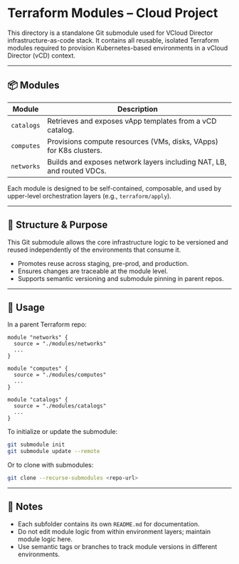 # Terraform Modules – Cloud Project

This directory is a standalone Git submodule used for VCloud Director infrastructure-as-code stack. It contains all reusable, isolated Terraform modules required to provision Kubernetes-based environments in a vCloud Director (vCD) context.

---

## 📦 Modules

| Module     | Description                                                              |
|------------|--------------------------------------------------------------------------|
| `catalogs` | Retrieves and exposes vApp templates from a vCD catalog.                 |
| `computes` | Provisions compute resources (VMs, disks, VApps) for K8s clusters.       |
| `networks` | Builds and exposes network layers including NAT, LB, and routed VDCs.    |

Each module is designed to be self-contained, composable, and used by upper-level orchestration layers (e.g., `terraform/apply`).

---

## 🧭 Structure & Purpose

This Git submodule allows the core infrastructure logic to be versioned and reused independently of the environments that consume it.

- Promotes reuse across staging, pre-prod, and production.
- Ensures changes are traceable at the module level.
- Supports semantic versioning and submodule pinning in parent repos.

---

## 🚀 Usage

In a parent Terraform repo:

```hcl
module "networks" {
  source = "./modules/networks"
  ...
}

module "computes" {
  source = "./modules/computes"
  ...
}

module "catalogs" {
  source = "./modules/catalogs"
  ...
}
```

To initialize or update the submodule:

```bash
git submodule init
git submodule update --remote
```

Or to clone with submodules:

```bash
git clone --recurse-submodules <repo-url>
```

---

## 📌 Notes

- Each subfolder contains its own `README.md` for documentation.
- Do not edit module logic from within environment layers; maintain module logic here.
- Use semantic tags or branches to track module versions in different environments.

